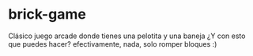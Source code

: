# brick-game
Clásico juego arcade donde tienes una pelotita y una baneja
¿Y con esto que puedes hacer? efectivamente, nada, solo romper bloques :)
